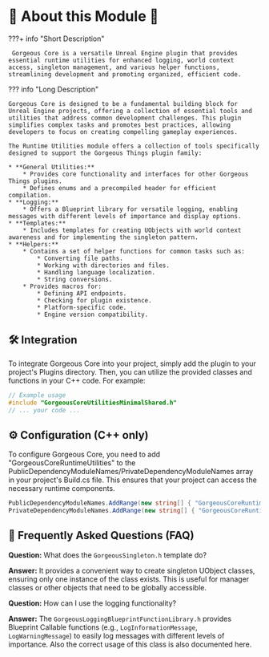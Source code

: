 # 🧩 About this Module 🧩

???+ info "Short Description"

     Gorgeous Core is a versatile Unreal Engine plugin that provides essential runtime utilities for enhanced logging, world context access, singleton management, and various helper functions, streamlining development and promoting organized, efficient code.

??? info "Long Description"

    Gorgeous Core is designed to be a fundamental building block for Unreal Engine projects, offering a collection of essential tools and utilities that address common development challenges. This plugin simplifies complex tasks and promotes best practices, allowing developers to focus on creating compelling gameplay experiences.

    The Runtime Utilities module offers a collection of tools specifically designed to support the Gorgeous Things plugin family:

    * **General Utilities:**
        * Provides core functionality and interfaces for other Gorgeous Things plugins.
        * Defines enums and a precompiled header for efficient compilation.
    * **Logging:**
        * Offers a Blueprint library for versatile logging, enabling messages with different levels of importance and display options.
    * **Templates:**
        * Includes templates for creating UObjects with world context awareness and for implementing the singleton pattern.
    * **Helpers:**
        * Contains a set of helper functions for common tasks such as:
            * Converting file paths.
            * Working with directories and files.
            * Handling language localization.
            * String conversions.
        * Provides macros for:
            * Defining API endpoints.
            * Checking for plugin existence.
            * Platform-specific code.
            * Engine version compatibility.
    

## 🛠️ Integration

To integrate Gorgeous Core into your project, simply add the plugin to your project's Plugins directory.  Then, you can utilize the provided classes and functions in your C++ code. For example:

```cpp
// Example usage
#include "GorgeousCoreUtilitiesMinimalShared.h"
// ... your code ...
```

## ⚙️ Configuration (C++ only)

To configure Gorgeous Core, you need to add "GorgeousCoreRuntimeUtilities" to the PublicDependencyModuleNames/PrivateDependencyModuleNames array in your project's Build.cs file.  This ensures that your project can access the necessary runtime components.   

```c#
PublicDependencyModuleNames.AddRange(new string[] { "GorgeousCoreRuntimeUtilities" });
PrivateDependencyModuleNames.AddRange(new string[] { "GorgeousCoreRuntimeUtilities" });
```

## 🤔 Frequently Asked Questions (FAQ)

**Question:** What does the `GorgeousSingleton.h` template do?

**Answer:** It provides a convenient way to create singleton UObject classes, ensuring only one instance of the class exists. This is useful for manager classes or other objects that need to be globally accessible.


**Question:** How can I use the logging functionality?

**Answer:** The `GorgeousLoggingBlueprintFunctionLibrary.h` provides Blueprint Callable functions (e.g., `LogInformationMessage`, `LogWarningMessage`) to easily log messages with different levels of importance. Also the correct usage of this class is also documented here.
